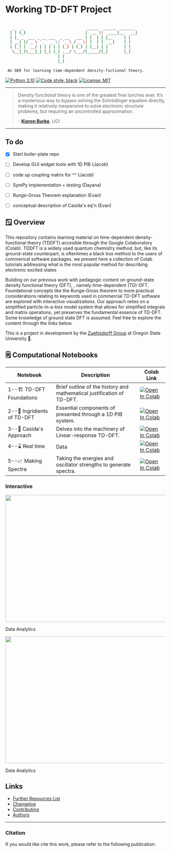 # Working TD-DFT Project

```bash
 
   _   _                            _____  ______ _______ 
  | | (_)                          |  __ \|  ____|__   __|
  | |_ _  ___ _ __ ___  _ __   ___ | |  | | |__     | |   
  | __| |/ _ \ '_ ` _ \| '_ \ / _ \| |  | |  __|    | |   
  | |_| |  __/ | | | | | |_) | (_) | |__| | |       | |   
   \__|_|\___|_| |_| |_| .__/ \___/|_____/|_|       |_|   
                       | |                                
                       |_|                                
 
 An OER for learning time-dependent density-fuctional theory.
```

[![Python 3.10](https://img.shields.io/badge/python-3.10-blue.svg)](https://www.python.org/)
[![Code style: black](https://img.shields.io/badge/code%20style-black-000000.svg)](https://github.com/psf/black)
[![License: MIT](https://img.shields.io/badge/License-MIT-yellow.svg)](https://opensource.org/licenses/MIT)

---

> Density functional theory is one of the greatest free lunches ever. It’s a mysterious way to bypass solving the Schrödinger equation directly, making it relatively inexpensive to solve electronic structure problems, but requiring an uncontrolled approximation.
>
> \- [**Kieron Burke**](https://www.chemistryviews.org/details/ezine/10661444/Speeding_Up_DFT_Calculations_with_Machine_Learning/), UCI

---

## To do 
 - [x] Start boiler-plate repo
 - [ ] Develop GUI widget tools with 1D PIB (Jacob)
 - [ ] code up coupling matrix for ^^ (Jacob)
 - [ ] SymPy implementation + testing (Dayana)
 - [ ] Runge-Gross Theorem explanation (Evan)
 - [ ] conceptual description of Casida's eq'n (Evan)


## 🪟 Overview

This repository contains learning material on time-dependent density-functional theory (TDDFT)  accesible through the Google Colaboratory (Colab). TDDFT is a widely used quantum chemistry method, but, like its ground-state counterpart, is oftentimes a black box method to the users of commerical software packages. we present here a collection of Colab tutorials addressing what is the most popular method for describing electronic excited states


Building on our previous work with pedagogic content on ground-state density functional theory (DFT), , namely time-dependent (TD)-DFT. Foundational concepts like the Runge-Gross theorem to more practical considerations relating to keywords used in commercial TD-DFT software are explored with interactive visualizations. Our approach relies on a simplified particle-in-a-box model system that allows for simplified integrals and matrix operations, yet preserves the fundamental essence of TD-DFT. Some knowledge of ground state DFT is assumed. Feel free to explore the content through the links below.

This is a project in development by the [Zuehlsdorff Group](https://timzuehlsdorff.com/) at Oregon State University 🌳.


## 🗒️ Computational Notebooks

| Notebook | Description | Colab Link |
| -------- | ----------- | ---------- |
| 1--🏗️ TD-DFT Foundations  | Brief outline of the history and mathematical justification of TD-DFT.| [![Open In Colab](https://colab.research.google.com/assets/colab-badge.svg)](https://colab.research.google.com/github/LinusP217/Working_TDDFT/blob/main/notebooks/Notebook1.ipynb)       |
| 2--🍳 Ingridients of TD-DFT | Essential components of presented through a 1D PIB system. | [![Open In Colab](https://colab.research.google.com/assets/colab-badge.svg)](https://colab.research.google.com/github/LinusP217/Working_TDDFT/blob/main/notebooks/Notebook2.ipynb)       |
| 3--👨 Casida's Approach | Delves into the machinery of Linear-response TD-DFT. | [![Open In Colab](https://colab.research.google.com/assets/colab-badge.svg)](https://colab.research.google.com/github/LinusP217/Working_TDDFT/blob/main/notebooks/Notebook3.ipynb)       |
| 4--⌛ Real time  | Data        | [![Open In Colab](https://colab.research.google.com/assets/colab-badge.svg)](https://colab.research.google.com/github/LinusP217/Working_TDDFT/blob/main/notebooks/Notebook4.ipynb)       |
| 5--📈 Making Spectra | Taking the energies and oscillator strengths to generate spectra. | [![Open In Colab](https://colab.research.google.com/assets/colab-badge.svg)](https://colab.research.google.com/github/LinusP217/Working_TDDFT/blob/main/notebooks/Notebook5.ipynb)       |

### Interactive

<div style="text-align:center;">
  <img src="https://github.com/BashirovaD/DFT_code/blob/main/figures/wavefunction_anim.gif" width="700" height="398">
</div>

Data Analytics

<div style="text-align:center;">
  <img src="https://github.com/BashirovaD/DFT_code/blob/main/figures/wavefunction_anim.gif" width="700" height="398">
</div>

Data Analytics

## Links
 - [Further Resources List]()
 - [Changelog]()
 - [Contributing](https://github.com/LinusP217/Working_TDDFT/blob/main/CONTRIBUTING.md)
 - [Authors](https://github.com/LinusP217/Working_TDDFT/blob/main/AUTHORS)

---

### Citation
If you would like cite this work, please refer to the following publication:
>
>
>

